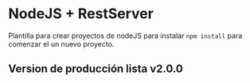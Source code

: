 # NodeJS + RestServer

Plantilla para crear proyectos de nodeJS
para instalar ```npm install``` para comenzar el un nuevo proyecto.

## Version de producción lista v2.0.0